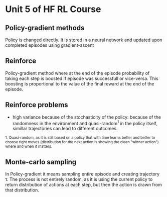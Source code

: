 # Unit 5 of HF RL Course

## Policy-gradient methods

Policy is changed directly. It is stored in a neural network and updated upon completed episodes using gradient-ascent

## Reinforce

Policy-gradient method where at the end of the episode probability of taking each step is boosted if episode was successfull or vice-versa. This boosting is proportional to the value of the final reward at the end of the episode.

## Reinforce problems
 - high variance because of the stochasticity of the policy: because of the randomness in the environment and quasi-random<sup>1</sup> in the policy itself, simillar trajectories can lead to different outcomes. 

<sub>1. Quasi-random, as it is still based on a policy that with time learns better and better to choose right moves (distribution for the next action is showing the clean "winner action") where and when it matters.</sub>
 
## Monte-carlo sampling

In Policy-gradient it means sampling entire episode and creating trajectory τ. The process is not entirely random, as it is using the current policy to return distribution of actions at each step, but then the action is drawn from that distribution.

